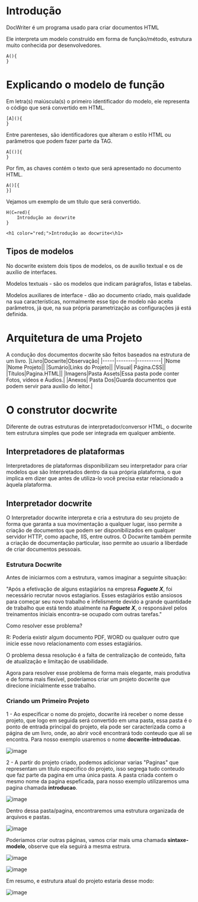 # Introdução

DocWriter é um programa usado para criar documentos HTML

Ele interpreta um modelo construído em forma de função/método, estrutura muito conhecida por desenvolvedores.
```
A(){
}
```
# Explicando o modelo de função
Em letra(s) maiúscula(s) o primeiro identificador do modelo, ele representa o código que será convertido em HTML. 
```
[A](){
}
```
Entre parenteses, são identificadores que alteram o estilo HTML ou parâmetros que podem fazer parte da TAG.

```
A[()]{
}
```
Por fim, as chaves contém o texto que será apresentado no documento HTML.
```
A()[{
}]
```
Vejamos um exemplo de um título que será convertido.
```
H(C=red){
    Introdução ao docwrite
}
```
```
<h1 color="red;">Introdução ao docwrite<\h1>
```
## Tipos de modelos
No docwrite existem dois tipos de modelos, os de auxílio textual e os de auxílio de interfaces.

Modelos textuais - são os modelos que indicam parágrafos, listas e tabelas.

Modelos auxiliares de interface - dão ao documento criado, mais qualidade na sua características, normalmente esse tipo de modelo não aceita parâmetros, já que, na sua própria parametrização as configurações já está definida.

# Arquitetura de uma Projeto
A condução dos documentos docwrite são feitos baseados na estrutura de um livro.
|Livro|Docwrite|Observação|
|-----|--------|----------|
|Nome |Nome Projeto||
|Sumário|Links do Projeto||
|Visual| Página.CSS||
|Títulos|Pagina.HTML||
|Imagens|Pasta Assets|Essa pasta pode conter Fotos, vídeos e Áudios.|
|Anexos| Pasta Dos|Guarda documentos que podem servir para auxílio do leitor.|

# O construtor docwrite
Diferente de outras estruturas de interpretador/conversor HTML, o docwrite tem estrutura simples que pode ser integrada em qualquer ambiente.

## Interpretadores de plataformas
Interpretadores de plataformas disponibilizam seu interpretador para criar modelos que são Interpretados dentro da sua própria plataforma, o que implica em dizer que antes de utiliza-lo você precisa estar relacionado a àquela plataforma.

## Interpretador docwrite
O Interpretador docwrite interpreta e cria a estrutura do seu projeto de forma que garanta a sua movimentação a qualquer lugar, isso permite a criação de documentos que podem ser disponibilizados em qualquer servidor HTTP, como apache, IIS, entre outros. O Docwrite também permite a criação de documentação particular, isso permite ao usuario a liberdade de criar documentos pessoais.

### Estrutura Docwrite
Antes de iniciarmos com a estrutura, vamos imaginar a seguinte situação:

"Após a efetivação de alguns estagiários na empresa ***Foguete X***, foi necessário recrutar novos estagiarios.  Esses estagiários estão ansiosos para começar seu novo trabalho e infelismente devido a grande quantidade de trabalho que está tendo atualmente na ***Foguete X***, o responsável pelos treinamentos iniciais encontra-se ocupado com outras tarefas."

Como resolver esse problema?

R: Poderia existir algum documento PDF, WORD ou qualquer outro que inicie esse novo relacionamento com esses estagiários.

O problema dessa resolução é a falta de centralização de conteúdo, falta de atualização e limitação de usabilidade.

Agora para resolver esse problema de forma mais elegante, mais produtiva e de forma mais flexível, poderíamos criar um projeto docwrite que direcione inicialmente esse trabalho.

### Criando um Primeiro Projeto 
1 - Ao  especificar o nome do projeto, docwrite irá receber o nome desse projeto, que logo em seguida será convertido em uma pasta, essa pasta é o ponto de entrada principal do projeto, ela pode ser caracterizada como a página de um livro, onde, ao abrir você encontrará todo conteudo que ali se encontra. Para nosso exemplo usaremos o nome **docwrite-introducao**.

![image](https://user-images.githubusercontent.com/60780631/191047536-03756be2-64ef-46f6-9ddb-2248df6d03d7.png)


2 - A partir do projeto criado, podemos adicionar varias "Paginas" que representam um titulo especifico do projeto, isso segrega tudo conteudo que faz parte da pagina em uma única pasta. A pasta criada contem o mesmo nome da pagina espeficada, para nosso exemplo utilizaremos uma pagina chamada  **introducao**. 

![image](https://user-images.githubusercontent.com/60780631/191048746-6bdb3f86-7a14-475a-93fe-5d6d4802b79e.png)

Dentro dessa pasta/pagina, encontraremos uma estrutura organizada de arquivos e pastas.

![image](https://user-images.githubusercontent.com/60780631/191048899-7956e96d-3eb2-4baf-9d7b-82309c11d8e1.png)

Poderiamos criar outras páginas, vamos criar mais uma chamada **sintaxe-modelo**, observe que ela seguirá a mesma estrura.

![image](https://user-images.githubusercontent.com/60780631/191049685-ada8229c-551a-428d-b46f-4bc096da7489.png)

![image](https://user-images.githubusercontent.com/60780631/191049735-84616a8b-e5dd-4082-8546-0b5ad0473fab.png)


Em resumo, e estrutura atual do projeto estaria desse modo:

![image](https://user-images.githubusercontent.com/60780631/191051578-fd854f3b-9e13-4067-985c-a9d62b0810a4.png)

